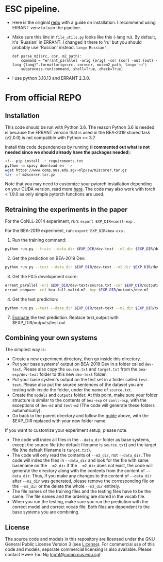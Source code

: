 # ESC pipeline.

* Here is the original [repo](https://github.com/nusnlp/esc) with a guide on installation. I recommend using ERRANT venv to train the pipeline. 

* Make sure this line in `file_utils.py` looks like this (-lang ru). By default, it's 'Russian' in ERRANT. I changed it there to 'ru' but you should probably use 'Russian' instead. `lang='Russian'`.
    ```
    def parse_m2(src, cor, m2_path):
        command = "errant_parallel -orig {orig} -cor {cor} -out {out} -lang {lang}".format(orig=src, cor=cor, out=m2_path, lang='ru')
        subprocess.run(command, shell=True, check=True)
    ```

* I use python 3.10.13 and ERRANT 2.3.0.

# From official REPO

## Installation
This code should be run with Python 3.6. The reason Python 3.6 is needed is because the ERRANT version that is used in the BEA-2019 shared task (v2.0.0) is not compatible with Python >= 3.7

Install this code dependencies by running (**I commented out what is not needed since we should already have the packages needed**):
```.bash
<!-- pip install -r requirements.txt
python -m spacy download en -->
wget https://www.comp.nus.edu.sg/~nlp/sw/m2scorer.tar.gz
tar -xf m2scorer.tar.gz
```
Note that you may need to customize your pytorch installation depending on your CUDA version, read more [here](https://pytorch.org/get-started/previous-versions/). The code may also work with torch < 1.9.0 as only simple pytorch functions are used.

## Retraining the experiments in the paper
For the CoNLL-2014 experiment, run: `export EXP_DIR=conll-exp` .

For the BEA-2019 experiment, run: `export EXP_DIR=bea-exp` .
1. Run the training command: 
```.bash
python run.py --train --data_dir $EXP_DIR/dev-text --m2_dir $EXP_DIR/dev-m2 --model_path $EXP_DIR/models --vocab_path $EXP_DIR/vocab.idx
```
2. Get the prediction on BEA-2019 Dev:
```.bash
python run.py --test --data_dir $EXP_DIR/dev-text --m2_dir $EXP_DIR/dev-m2 --model_path $EXP_DIR/models/model.pt --vocab_path $EXP_DIR/vocab.idx --output_path $EXP_DIR/outputs/dev.out
```
3. Get the F0.5 development score:
```.bash
errant_parallel -ori $EXP_DIR/dev-text/source.txt -cor $EXP_DIR/outputs/dev.out -out $EXP_DIR/outputs/dev.m2
errant_compare -ref bea-full-valid.m2 -hyp $EXP_DIR/outputs/dev.m2
```
4. Get the test prediction:
```.bash
python run.py --test --data_dir $EXP_DIR/test-text --m2_dir $EXP_DIR/test-m2 --model_path $EXP_DIR/models/model.pt --vocab_path $EXP_DIR/vocab.idx --output_path $EXP_DIR/outputs/test.out
```
7. [Evaluate](#evaluation) the test prediction. Replace test_output with $EXP_DIR/outputs/test.out


## Combining your own systems
The simplest way is:
- Create a new experiment directory, then go inside this directory.
- Put your base systems' output on BEA-2019 Dev in a folder called `dev-text`. Please also copy the `source.txt` and `target.txt` from the `bea-exp/dev-text` folder to this new `dev-text` folder.
- Put your base system's output on the test set in a folder called `test-text`. Please also put the source sentences of the dataset you are testing with inside the folder, under the name of `source.txt`.
- Create the `models` and `outputs` folder. At this point, make sure your folder structure is similar to the contents of `bea-exp` or `conll-exp`, with the exceptions of `dev-m2` and `test-m2` (The code will generate these folders automatically). 
- Go back to the parent directory and follow the [guide](#retraining-the-experiments-in-the-paper) above, with the $EXP_DIR replaced with your new folder name.

If you want to customize your experiment setup, please note:
- The code will index all files in the `--data_dir` folder as base systems, except the source file (the default filename is `source.txt`) and the target file (the default filename is `target.txt`).
- The code will only read the contents of `--m2_dir`, not `--data_dir`.  The code will index the files in `--data_dir` and look for the file with same basename on the `--m2_dir`.If the `--m2_dir` does not exist, the code will generate the directory along with the contents from the content of `--data_dir`. Thus, if you make any changes to the content of `--data_dir` after `--m2_dir` was generated, please remove the corresponding file on the `--m2_dir` or the delete the whole `--m2_dir` entirely.
- The file names of the training files and the testing files have to be the same. The file names and the ordering are stored in the vocab file.
- When you run the testing, make sure you run the prediction with the correct model and correct vocab file. Both files are dependent to the base systems you are combining.


## License
The source code and models in this repository are licensed under the GNU General Public License Version 3 (see [License](./LICENSE.txt)). For commercial use of this code and models, separate commercial licensing is also available. Please contact Hwee Tou Ng (nght@comp.nus.edu.sg)